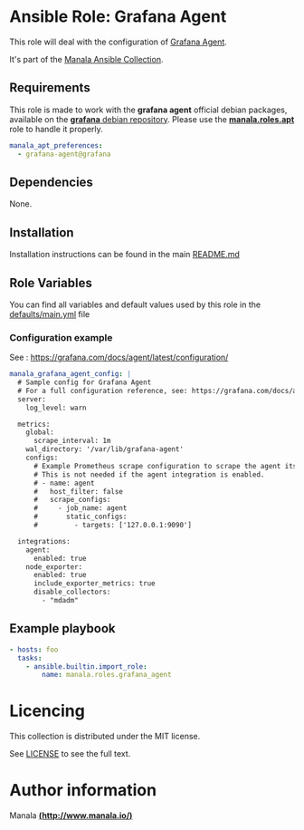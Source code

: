 # Ansible Role: Grafana Agent

This role will deal with the configuration of [Grafana Agent](https://grafana.com/docs/agent/latest/).

It's part of the [Manala Ansible Collection](https://galaxy.ansible.com/manala/roles).

## Requirements

This role is made to work with the __grafana agent__ official debian packages, available on the [__grafana__ debian repository](https://grafana.com/docs/agent/latest/set-up/install-agent-linux/#install-on-debian-or-ubuntu). Please use the [**manala.roles.apt**](../apt/) role to handle it properly.

```yaml
manala_apt_preferences:
  - grafana-agent@grafana
```

## Dependencies

None.

## Installation

Installation instructions can be found in the main [README.md](https://github.com/manala/ansible-roles/blob/master/README.md)

## Role Variables

You can find all variables and default values used by this role in the [defaults/main.yml](./defaults/main.yml) file

### Configuration example

See : https://grafana.com/docs/agent/latest/configuration/

```yaml
manala_grafana_agent_config: |
  # Sample config for Grafana Agent
  # For a full configuration reference, see: https://grafana.com/docs/agent/latest/configuration/.
  server:
    log_level: warn

  metrics:
    global:
      scrape_interval: 1m
    wal_directory: '/var/lib/grafana-agent'
    configs:
      # Example Prometheus scrape configuration to scrape the agent itself for metrics.
      # This is not needed if the agent integration is enabled.
      # - name: agent
      #   host_filter: false
      #   scrape_configs:
      #     - job_name: agent
      #       static_configs:
      #         - targets: ['127.0.0.1:9090']

  integrations:
    agent:
      enabled: true
    node_exporter:
      enabled: true
      include_exporter_metrics: true
      disable_collectors:
        - "mdadm"
```

## Example playbook

```yaml
- hosts: foo
  tasks:
    - ansible.builtin.import_role:  
        name: manala.roles.grafana_agent
```

# Licencing

This collection is distributed under the MIT license.

See [LICENSE](https://opensource.org/licenses/MIT) to see the full text.

# Author information

Manala [**(http://www.manala.io/)**](http://www.manala.io)
